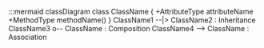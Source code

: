 :::mermaid
classDiagram
class ClassName {
    +AttributeType attributeName
    +MethodType methodName()
}
ClassName1 --|> ClassName2 : Inheritance
ClassName3 o-- ClassName : Composition
ClassName4 --> ClassName : Association